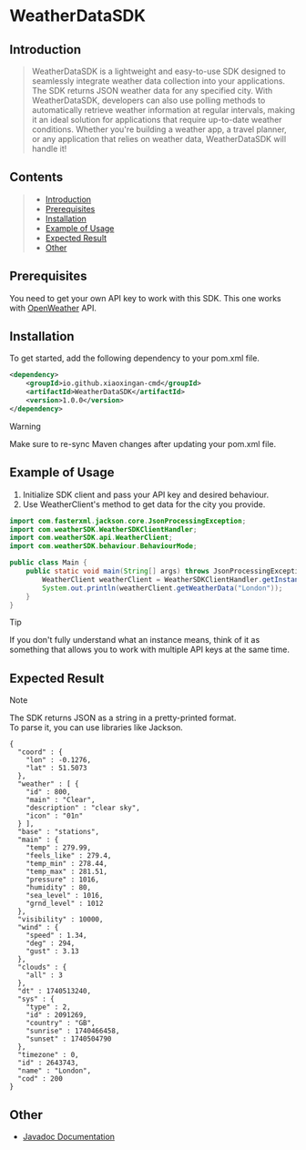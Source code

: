# WeatherDataSDK
## Introduction
> WeatherDataSDK is a lightweight and easy-to-use SDK designed to seamlessly integrate weather data collection into your applications. The SDK returns JSON weather data for any specified city. With WeatherDataSDK, developers can also use polling methods to automatically retrieve weather information at regular intervals, making it an ideal solution for applications that require up-to-date weather conditions. Whether you're building a weather app, a travel planner, or any application that relies on weather data, WeatherDataSDK will handle it!

## Contents
> * [Introduction](https://github.com/xiaoxingan-cmd/weather-sdk/new/master?filename=README.md#introduction)
> * [Prerequisites](https://github.com/xiaoxingan-cmd/weather-sdk/new/master?filename=README.md#prerequisite)
> * [Installation](https://github.com/xiaoxingan-cmd/weather-sdk/new/master?filename=README.md#installation)
> * [Example of Usage](https://github.com/xiaoxingan-cmd/weather-sdk/new/master?filename=README.md#example-of-usage)
> * [Expected Result](https://github.com/xiaoxingan-cmd/weather-sdk/new/master?filename=README.md#expected-result)
> * [Other](https://github.com/xiaoxingan-cmd/weather-sdk/new/master?filename=README.md#other)

## Prerequisites
You need to get your own API key to work with this SDK. This one works with [OpenWeather](https://openweathermap.org/api) API.

## Installation
To get started, add the following dependency to your pom.xml file.
```xml
<dependency>
    <groupId>io.github.xiaoxingan-cmd</groupId>
    <artifactId>WeatherDataSDK</artifactId>
    <version>1.0.0</version>
</dependency>
```
> [!WARNING]
> Make sure to re-sync Maven changes after updating your pom.xml file.

## Example of Usage
1. Initialize SDK client and pass your API key and desired behaviour.
2. Use WeatherClient's method to get data for the city you provide.
```java
import com.fasterxml.jackson.core.JsonProcessingException;
import com.weatherSDK.WeatherSDKClientHandler;
import com.weatherSDK.api.WeatherClient;
import com.weatherSDK.behaviour.BehaviourMode;

public class Main {
    public static void main(String[] args) throws JsonProcessingException {
        WeatherClient weatherClient = WeatherSDKClientHandler.getInstance("your api key", BehaviourMode.ON_DEMAND);
        System.out.println(weatherClient.getWeatherData("London"));
    }
}
```
> [!TIP]
> If you don't fully understand what an instance means, think of it as something that allows you to work with multiple API keys at the same time.

## Expected Result
>[!NOTE]
> The SDK returns JSON as a string in a pretty-printed format. </br>
> To parse it, you can use libraries like Jackson.
```
{
  "coord" : {
    "lon" : -0.1276,
    "lat" : 51.5073
  },
  "weather" : [ {
    "id" : 800,
    "main" : "Clear",
    "description" : "clear sky",
    "icon" : "01n"
  } ],
  "base" : "stations",
  "main" : {
    "temp" : 279.99,
    "feels_like" : 279.4,
    "temp_min" : 278.44,
    "temp_max" : 281.51,
    "pressure" : 1016,
    "humidity" : 80,
    "sea_level" : 1016,
    "grnd_level" : 1012
  },
  "visibility" : 10000,
  "wind" : {
    "speed" : 1.34,
    "deg" : 294,
    "gust" : 3.13
  },
  "clouds" : {
    "all" : 3
  },
  "dt" : 1740513240,
  "sys" : {
    "type" : 2,
    "id" : 2091269,
    "country" : "GB",
    "sunrise" : 1740466458,
    "sunset" : 1740504790
  },
  "timezone" : 0,
  "id" : 2643743,
  "name" : "London",
  "cod" : 200
}
```
## Other
* [Javadoc Documentation](https://github.com/xiaoxingan-cmd/weather-sdk/tree/master/docs/javadoc)
